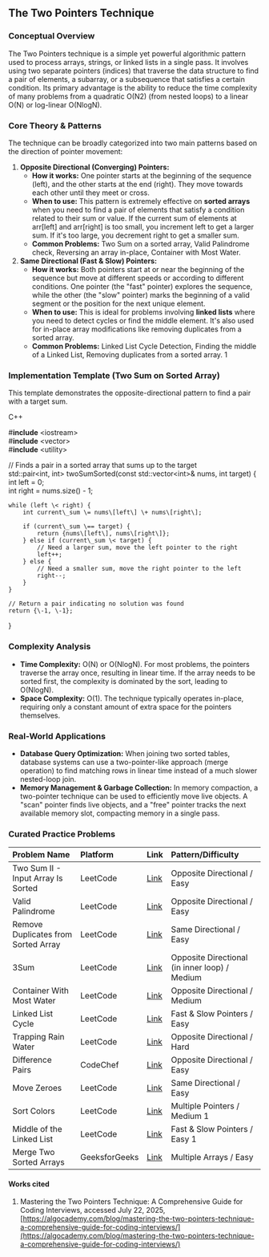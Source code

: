 
## **The Two Pointers Technique**

### **Conceptual Overview**

The Two Pointers technique is a simple yet powerful algorithmic pattern used to process arrays, strings, or linked lists in a single pass. It involves using two separate pointers (indices) that traverse the data structure to find a pair of elements, a subarray, or a subsequence that satisfies a certain condition. Its primary advantage is the ability to reduce the time complexity of many problems from a quadratic O(N2) (from nested loops) to a linear O(N) or log-linear O(NlogN).

### **Core Theory & Patterns**

The technique can be broadly categorized into two main patterns based on the direction of pointer movement:

1. **Opposite Directional (Converging) Pointers:**  
   * **How it works:** One pointer starts at the beginning of the sequence (left), and the other starts at the end (right). They move towards each other until they meet or cross.  
   * **When to use:** This pattern is extremely effective on **sorted arrays** when you need to find a pair of elements that satisfy a condition related to their sum or value. If the current sum of elements at arr\[left\] and arr\[right\] is too small, you increment left to get a larger sum. If it's too large, you decrement right to get a smaller sum.  
   * **Common Problems:** Two Sum on a sorted array, Valid Palindrome check, Reversing an array in-place, Container with Most Water.  
2. **Same Directional (Fast & Slow) Pointers:**  
   * **How it works:** Both pointers start at or near the beginning of the sequence but move at different speeds or according to different conditions. One pointer (the "fast" pointer) explores the sequence, while the other (the "slow" pointer) marks the beginning of a valid segment or the position for the next unique element.  
   * **When to use:** This is ideal for problems involving **linked lists** where you need to detect cycles or find the middle element. It's also used for in-place array modifications like removing duplicates from a sorted array.  
   * **Common Problems:** Linked List Cycle Detection, Finding the middle of a Linked List, Removing duplicates from a sorted array. 1

### **Implementation Template (Two Sum on Sorted Array)**

This template demonstrates the opposite-directional pattern to find a pair with a target sum.

C++

\#**include** \<iostream\>  
\#**include** \<vector\>  
\#**include** \<utility\>

// Finds a pair in a sorted array that sums up to the target  
std::pair\<int, int\> twoSumSorted(const std::vector\<int\>& nums, int target) {  
    int left \= 0;  
    int right \= nums.size() \- 1;

    while (left \< right) {  
        int current\_sum \= nums\[left\] \+ nums\[right\];

        if (current\_sum \== target) {  
            return {nums\[left\], nums\[right\]};  
        } else if (current\_sum \< target) {  
            // Need a larger sum, move the left pointer to the right  
            left++;  
        } else {  
            // Need a smaller sum, move the right pointer to the left  
            right--;  
        }  
    }

    // Return a pair indicating no solution was found  
    return {\-1, \-1};  
}

### **Complexity Analysis**

* **Time Complexity:** O(N) or O(NlogN). For most problems, the pointers traverse the array once, resulting in linear time. If the array needs to be sorted first, the complexity is dominated by the sort, leading to O(NlogN).  
* **Space Complexity:** O(1). The technique typically operates in-place, requiring only a constant amount of extra space for the pointers themselves.

### **Real-World Applications**

* **Database Query Optimization:** When joining two sorted tables, database systems can use a two-pointer-like approach (merge operation) to find matching rows in linear time instead of a much slower nested-loop join.  
* **Memory Management & Garbage Collection:** In memory compaction, a two-pointer technique can be used to efficiently move live objects. A "scan" pointer finds live objects, and a "free" pointer tracks the next available memory slot, compacting memory in a single pass.

### **Curated Practice Problems**

| Problem Name | Platform | Link | Pattern/Difficulty |
| :---- | :---- | :---- | :---- |
| Two Sum II \- Input Array Is Sorted | LeetCode | [Link](https://leetcode.com/problems/two-sum-ii-input-array-is-sorted/) | Opposite Directional / Easy |
| Valid Palindrome | LeetCode | [Link](https://leetcode.com/problems/valid-palindrome/) | Opposite Directional / Easy |
| Remove Duplicates from Sorted Array | LeetCode | [Link](https://leetcode.com/problems/remove-duplicates-from-sorted-array/) | Same Directional / Easy |
| 3Sum | LeetCode | [Link](https://leetcode.com/problems/3sum/) | Opposite Directional (in inner loop) / Medium |
| Container With Most Water | LeetCode | [Link](https://leetcode.com/problems/container-with-most-water/) | Opposite Directional / Medium |
| Linked List Cycle | LeetCode | [Link](https://leetcode.com/problems/linked-list-cycle/) | Fast & Slow Pointers / Easy |
| Trapping Rain Water | LeetCode | [Link](https://leetcode.com/problems/trapping-rain-water/) | Opposite Directional / Hard |
| Difference Pairs | CodeChef | [Link](https://www.codechef.com/practice/course/two-pointers/TWOPTR01/problems/TWTCLOSE) | Opposite Directional / Easy |
| Move Zeroes | LeetCode | [Link](https://leetcode.com/problems/move-zeroes/) | Same Directional / Easy |
| Sort Colors | LeetCode | [Link](https://leetcode.com/problems/sort-colors/) | Multiple Pointers / Medium 1 |
| Middle of the Linked List | LeetCode | [Link](https://leetcode.com/problems/middle-of-the-linked-list/) | Fast & Slow Pointers / Easy 1 |
| Merge Two Sorted Arrays | GeeksforGeeks | [Link](https://www.geeksforgeeks.org/problems/merge-two-sorted-arrays-1587115620/1) | Multiple Arrays / Easy |

#### **Works cited**

1. Mastering the Two Pointers Technique: A Comprehensive Guide for Coding Interviews, accessed July 22, 2025, [https://algocademy.com/blog/mastering-the-two-pointers-technique-a-comprehensive-guide-for-coding-interviews/](https://algocademy.com/blog/mastering-the-two-pointers-technique-a-comprehensive-guide-for-coding-interviews/)